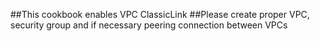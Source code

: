 ##This cookbook enables VPC ClassicLink
##Please create proper VPC, security group and if necessary peering connection between VPCs
